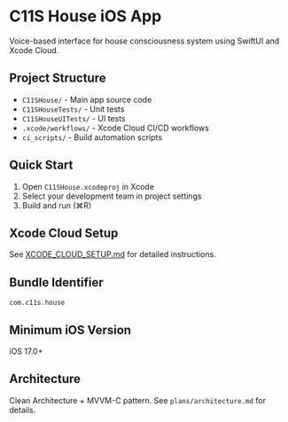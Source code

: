 # C11S House iOS App

Voice-based interface for house consciousness system using SwiftUI and Xcode Cloud.

## Project Structure

- `C11SHouse/` - Main app source code
- `C11SHouseTests/` - Unit tests
- `C11SHouseUITests/` - UI tests
- `.xcode/workflows/` - Xcode Cloud CI/CD workflows
- `ci_scripts/` - Build automation scripts

## Quick Start

1. Open `C11SHouse.xcodeproj` in Xcode
2. Select your development team in project settings
3. Build and run (⌘R)

## Xcode Cloud Setup

See [XCODE_CLOUD_SETUP.md](../XCODE_CLOUD_SETUP.md) for detailed instructions.

## Bundle Identifier

`com.c11s.house`

## Minimum iOS Version

iOS 17.0+

## Architecture

Clean Architecture + MVVM-C pattern. See `plans/architecture.md` for details.